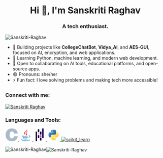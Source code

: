 <h1 align="center">Hi 👋, I'm Sanskriti Raghav</h1>
<h3 align="center">A tech enthusiast.</h3>

<p align="left"> <img src="https://komarev.com/ghpvc/?username=Sanskriti-Raghav&label=Profile%20views&color=0e75b6&style=flat" alt="Sanskriti-Raghav" /> </p>

- 🔭 Building projects like **CollegeChatBot**, **Vidya_AI**, and **AES-GUI**, focused on AI, encryption, and web applications.
- 🌱 Learning Python, machine learning, and modern web development.
- 👯 Open to collaborating on AI tools, educational platforms, and open-source apps.
- 😄 Pronouns: she/her
- ⚡ Fun fact: I love solving problems and making tech more accessible!


<h3 align="left">Connect with me:</h3>
<p align="left">
<a href="https://linkedin.com/in/sanskritiraghav" target="blank"><img align="center" src="https://raw.githubusercontent.com/rahuldkjain/github-profile-readme-generator/master/src/images/icons/Social/linked-in-alt.svg" alt="Sanskriti Raghav" height="30" width="40" /></a>
</p>

<h3 align="left">Languages and Tools:</h3>
<p align="left"> <a href="https://www.cprogramming.com/" target="_blank" rel="noreferrer"> <img src="https://raw.githubusercontent.com/devicons/devicon/master/icons/c/c-original.svg" alt="c" width="40" height="40"/> </a> <a href="https://www.java.com" target="_blank" rel="noreferrer"> <img src="https://raw.githubusercontent.com/devicons/devicon/master/icons/java/java-original.svg" alt="java" width="40" height="40"/> </a> <a href="https://pandas.pydata.org/" target="_blank" rel="noreferrer"> <img src="https://raw.githubusercontent.com/devicons/devicon/2ae2a900d2f041da66e950e4d48052658d850630/icons/pandas/pandas-original.svg" alt="pandas" width="40" height="40"/> </a> <a href="https://www.python.org" target="_blank" rel="noreferrer"> <img src="https://raw.githubusercontent.com/devicons/devicon/master/icons/python/python-original.svg" alt="python" width="40" height="40"/> </a> <a href="https://scikit-learn.org/" target="_blank" rel="noreferrer"> <img src="https://upload.wikimedia.org/wikipedia/commons/0/05/Scikit_learn_logo_small.svg" alt="scikit_learn" width="40" height="40"/> </a> </p>

<p><img align="left" src="https://github-readme-stats.vercel.app/api/top-langs?username=Sanskriti-Raghav&show_icons=true&locale=en&layout=compact" alt="Sanskriti-Raghav" /></p>
<!---
<p>&nbsp;<img align="center" src="https://github-readme-stats.vercel.app/api?username=Sanskriti-Raghav&show_icons=true&locale=en" alt="Sanskriti-Raghav" /></p>
--->
<p><img align="center" src="https://github-readme-streak-stats.herokuapp.com/?user=Sanskriti-Raghav&" alt="Sanskriti-Raghav" /></p>


<!---
Sanskriti-Raghav/Sanskriti-Raghav is a ✨ special ✨ repository because its `README.md` (this file) appears on your GitHub profile.
You can click the Preview link to take a look at your changes.
--->


